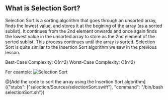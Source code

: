 ## What is Selection Sort?

Selection Sort is a sorting algorithm that goes through an unsorted array, finds the lowest value, and stores it at the begining of the array (as a sorted sublist). It continues from the 2nd element onwards and once again finds the lowest value in the unsorted array to store as the 2nd element of the sorted sublist. This process continues until the array is sorted. Selection Sort is quite similar to the Insertion Sort algorithm we saw in the previous lesson.

Best-Case Complexity: О(n^2) 
Worst-Case Complexity: О(n^2) 

For example:
![Selection Sort](https://en.wikipedia.org/wiki/File:Selection-Sort-Animation.gif)


@[Add the code to sort the array using the Insertion Sort algorithm]({"stubs": ["selection/Sources/selectionSort.swift"], "command": "/bin/bash selectionSort.sh"})

